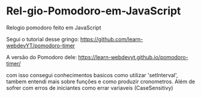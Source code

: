 # Rel-gio-Pomodoro-em-JavaScript
Relogio pomodoro feito em JavaScript

Segui o tutorial desse gringo:
https://github.com/learn-webdevYT/pomodoro-timer

A versão do Pomodoro dele:
https://learn-webdevyt.github.io/pomodoro-timer/

com isso consegui conhecimentos basicos como utilizar 'setInterval', tambem entendi mais sobre funções e como produzir cronometros.
Além de sofrer com erros de iniciantes como errar variaveis (CaseSensitivy)
